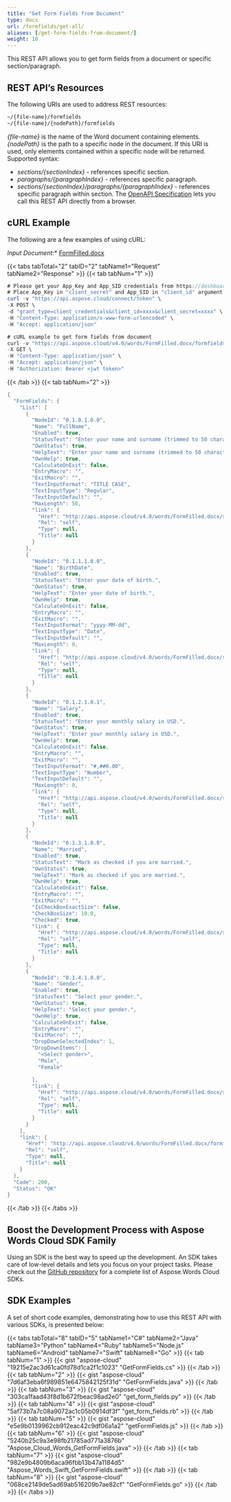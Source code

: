 ```yaml
---
title: "Get Form Fields from Document"
type: docs
url: /formfields/get-all/
aliases: [/get-form-fields-from-document/]
weight: 10
---
```


This REST API allows you to get form fields from a document or specific section/paragraph.

## REST API’s Resources

The following URIs are used to address REST resources:

```HTML
~/{file-name}/formfields
~/{file-name}/{nodePath}/formfields
```

*{file-name}* is the name of the Word document containing elements.
*{nodePath}* is the path to a specific node in the document. If this URI is used, only elements contained within a specific node will be returned. Supported syntax:

- *sections/{sectionIndex}* - references specific section.
- *paragraphs/{paragraphIndex}* - references specific paragraph.
- *sections/{sectionIndex}/paragraphs/{paragraphIndex}* - references specific paragraph within section.
The [OpenAPI Specification](https://apireference.aspose.cloud/words/#/FormFields/GetFormFields) lets you call this REST API directly from a browser.

## cURL Example

The following are a few examples of using cURL:

*Input Document:** [FormFilled.docx](attachments/885421/1180128.docx)

{{< tabs tabTotal="2" tabID="2" tabName1="Request" tabName2="Response" >}}
{{< tab tabNum="1" >}}

```JAVA
# Please get your App_Key and App_SID credentials from https://dashboard.aspose.cloud/#/apps.
# Place App_Key in "client_secret" and App_SID in "client_id" argument.
curl -v "https://api.aspose.cloud/connect/token" \
-X POST \
-d "grant_type=client_credentials&client_id=xxxx&client_secret=xxxx" \
-H "Content-Type: application/x-www-form-urlencoded" \
-H "Accept: application/json"

# cURL example to get form fields from document
curl -v "https://api.aspose.cloud/v4.0/words/FormFilled.docx/formfields" \
-X GET \
-H "Content-Type: application/json" \
-H "Accept: application/json" \
-H "Authorization: Bearer <jwt token>"
```

{{< /tab >}}
{{< tab tabNum="2" >}}

```JAVA
{
  "FormFields": {
    "List": [
      {
        "NodeId": "0.1.0.1.0.0",
        "Name": "FullName",
        "Enabled": true,
        "StatusText": "Enter your name and surname (trimmed to 50 characters).",
        "OwnStatus": true,
        "HelpText": "Enter your name and surname (trimmed to 50 characters).",
        "OwnHelp": true,
        "CalculateOnExit": false,
        "EntryMacro": "",
        "ExitMacro": "",
        "TextInputFormat": "TITLE CASE",
        "TextInputType": "Regular",
        "TextInputDefault": "",
        "MaxLength": 50,
        "link": {
          "Href": "http://api.aspose.cloud/v4.0/words/FormFilled.docx/sections/0/tables/0/rows/0/cells/1/paragraphs/0/formfields/0",
          "Rel": "self",
          "Type": null,
          "Title": null
        }
      },
      {
        "NodeId": "0.1.1.1.0.0",
        "Name": "BirthDate",
        "Enabled": true,
        "StatusText": "Enter your date of birth.",
        "OwnStatus": true,
        "HelpText": "Enter your date of birth.",
        "OwnHelp": true,
        "CalculateOnExit": false,
        "EntryMacro": "",
        "ExitMacro": "",
        "TextInputFormat": "yyyy-MM-dd",
        "TextInputType": "Date",
        "TextInputDefault": "",
        "MaxLength": 0,
        "link": {
          "Href": "http://api.aspose.cloud/v4.0/words/FormFilled.docx/sections/0/tables/0/rows/1/cells/1/paragraphs/0/formfields/0",
          "Rel": "self",
          "Type": null,
          "Title": null
        }
      },
      {
        "NodeId": "0.1.2.1.0.1",
        "Name": "Salary",
        "Enabled": true,
        "StatusText": "Enter your monthly salary in USD.",
        "OwnStatus": true,
        "HelpText": "Enter your monthly salary in USD.",
        "OwnHelp": true,
        "CalculateOnExit": false,
        "EntryMacro": "",
        "ExitMacro": "",
        "TextInputFormat": "#,##0.00",
        "TextInputType": "Number",
        "TextInputDefault": "",
        "MaxLength": 0,
        "link": {
          "Href": "http://api.aspose.cloud/v4.0/words/FormFilled.docx/sections/0/tables/0/rows/2/cells/1/paragraphs/0/formfields/0",
          "Rel": "self",
          "Type": null,
          "Title": null
        }
      },
      {
        "NodeId": "0.1.3.1.0.0",
        "Name": "Married",
        "Enabled": true,
        "StatusText": "Mark as checked if you are married.",
        "OwnStatus": true,
        "HelpText": "Mark as checked if you are married.",
        "OwnHelp": true,
        "CalculateOnExit": false,
        "EntryMacro": "",
        "ExitMacro": "",
        "IsCheckBoxExactSize": false,
        "CheckBoxSize": 10.0,
        "Checked": true,
        "link": {
          "Href": "http://api.aspose.cloud/v4.0/words/FormFilled.docx/sections/0/tables/0/rows/3/cells/1/paragraphs/0/formfields/0",
          "Rel": "self",
          "Type": null,
          "Title": null
        }
      },
      {
        "NodeId": "0.1.4.1.0.0",
        "Name": "Gender",
        "Enabled": true,
        "StatusText": "Select your gender.",
        "OwnStatus": true,
        "HelpText": "Select your gender.",
        "OwnHelp": true,
        "CalculateOnExit": false,
        "EntryMacro": "",
        "ExitMacro": "",
        "DropDownSelectedIndex": 1,
        "DropDownItems": [
          "<Select gender>",
          "Male",
          "Female"

        ],
        "link": {
          "Href": "http://api.aspose.cloud/v4.0/words/FormFilled.docx/sections/0/tables/0/rows/4/cells/1/paragraphs/0/formfields/0",
          "Rel": "self",
          "Type": null,
          "Title": null
        }
      }
    ],
    "link": {
      "Href": "http://api.aspose.cloud/v4.0/words/FormFilled.docx/formfields",
      "Rel": "self",
      "Type": null,
      "Title": null
    }
  },
  "Code": 200,
  "Status": "OK"
}
```

{{< /tab >}}
{{< /tabs >}}

## Boost the Development Process with Aspose Words Cloud SDK Family

Using an SDK is the best way to speed up the development. An SDK takes care of low-level details and lets you focus on your project tasks. Please check out the [GitHub repository](https://github.com/aspose-words-cloud) for a complete list of Aspose.Words Cloud SDKs.

## SDK Examples

A set of short code examples, demonstrating how to use this REST API with various SDKs, is presented below:

{{< tabs tabTotal="8" tabID="5" tabName1="C#" tabName2="Java" tabName3="Python" tabName4="Ruby" tabName5="Node.js" tabName6="Android" tabName7="Swift" tabName8="Go" >}}
{{< tab tabNum="1" >}}
{{< gist "aspose-cloud" "19215e2ac3d61ca0fd78d1ca2f1c1023" "GetFormFields.cs" >}}
{{< /tab >}}
{{< tab tabNum="2" >}}
{{< gist "aspose-cloud" "7d6af3eba6f989851e6475842125f31d" "GetFormFields.java" >}}
{{< /tab >}}
{{< tab tabNum="3" >}}
{{< gist "aspose-cloud" "303ca1faad43f8d1b672fbeac98ad2e0" "get_form_fields.py" >}}
{{< /tab >}}
{{< tab tabNum="4" >}}
{{< gist "aspose-cloud" "5af73b7a7c08a9072ac1c05b0914df3f" "get_form_fields.rb" >}}
{{< /tab >}}
{{< tab tabNum="5" >}}
{{< gist "aspose-cloud" "e5e9b0139962cb912eac42c9df06a1a2" "getFormFields.js" >}}
{{< /tab >}}
{{< tab tabNum="6" >}}
{{< gist "aspose-cloud" "5240b25c9a3e98fb21785ad771a3876b" "Aspose_Cloud_Words_GetFormFields.java" >}}
{{< /tab >}}
{{< tab tabNum="7" >}}
{{< gist "aspose-cloud" "982e9b4809b6aca96fbb13b47a1184d5" "Aspose_Words_Swift_GetFormFields.swift" >}}
{{< /tab >}}
{{< tab tabNum="8" >}}
{{< gist "aspose-cloud" "068ce2149de5ad69ab516209b7ae82cf" "GetFormFields.go" >}}
{{< /tab >}}
{{< /tabs >}}
